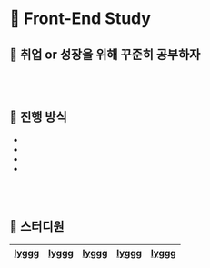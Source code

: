 # 📗 Front-End Study

## 🏃 취업 or 성장을 위해 꾸준히 공부하자

<br/>
<br/>

## 📖 진행 방식

-
-
-
-

<br/>
<br/>

## 👋 스터디원

| [**lyggg**](https://github.com/lygggg) | [**lyggg**](https://github.com/lygggg) | [**lyggg**](https://github.com/lygggg) | [**lyggg**](https://github.com/lygggg) | [**lyggg**](https://github.com/lygggg) |
| -------------------------------------- | -------------------------------------- | -------------------------------------- | -------------------------------------- | -------------------------------------- |
